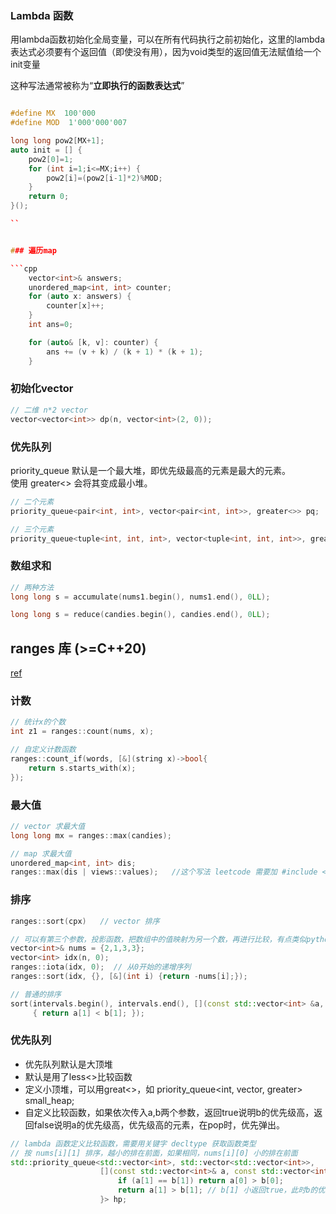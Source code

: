 

### Lambda 函数

用lambda函数初始化全局变量，可以在所有代码执行之前初始化，这里的lambda表达式必须要有个返回值（即使没有用），因为void类型的返回值无法赋值给一个init变量

这种写法通常被称为“**立即执行的函数表达式**”

```cpp

#define MX  100'000
#define MOD  1'000'000'007

long long pow2[MX+1];
auto init = [] {
    pow2[0]=1;
    for (int i=1;i<=MX;i++) {
        pow2[i]=(pow2[i-1]*2)%MOD;
    }
    return 0;
}();

``


### 遍历map

```cpp
    vector<int>& answers;
    unordered_map<int, int> counter;
    for (auto x: answers) {
        counter[x]++;
    }
    int ans=0;

    for (auto& [k, v]: counter) {
        ans += (v + k) / (k + 1) * (k + 1);
    }
```
### 初始化vector

```cpp
// 二维 n*2 vector
vector<vector<int>> dp(n, vector<int>(2, 0));
```

### 优先队列
priority_queue 默认是一个最大堆，即优先级最高的元素是最大的元素。<br>使用 greater<> 会将其变成最小堆。
```cpp
// 二个元素
priority_queue<pair<int, int>, vector<pair<int, int>>, greater<>> pq;

// 三个元素
priority_queue<tuple<int, int, int>, vector<tuple<int, int, int>>, greater<>> pq;

```

### 数组求和
```cpp
// 两种方法
long long s = accumulate(nums1.begin(), nums1.end(), 0LL);

long long s = reduce(candies.begin(), candies.end(), 0LL);
```

## ranges 库 (>=C++20)

[ref](https://cppreference.cn/w/cpp/algorithm)

### 计数
```cpp
// 统计x的个数
int z1 = ranges::count(nums, x);

// 自定义计数函数
ranges::count_if(words, [&](string x)->bool{
    return s.starts_with(x);
});
```

### 最大值
```cpp
// vector 求最大值
long long mx = ranges::max(candies);

// map 求最大值
unordered_map<int, int> dis;
ranges::max(dis | views::values);   //这个写法 leetcode 需要加 #include <ranges>

```

### 排序
```cpp
ranges::sort(cpx)   // vector 排序

// 可以有第三个参数，投影函数，把数组中的值映射为另一个数，再进行比较，有点类似python中sort的key参数
vector<int>& nums = {2,1,3,3};
vector<int> idx(n, 0);
ranges::iota(idx, 0);  // 从0开始的递增序列
ranges::sort(idx, {}, [&](int i) {return -nums[i];});

// 普通的排序
sort(intervals.begin(), intervals.end(), [](const std::vector<int> &a, const std::vector<int> &b)
     { return a[1] < b[1]; });
```

### 优先队列
- 优先队列默认是大顶堆
- 默认是用了less<>比较函数
- 定义小顶堆，可以用great<>，如 priority_queue<int, vector<int>, greater<int>> small_heap;
- 自定义比较函数，如果依次传入a,b两个参数，返回true说明b的优先级高，返回false说明a的优先级高，优先级高的元素，在pop时，优先弹出。

```cpp
// lambda 函数定义比较函数，需要用关键字 decltype 获取函数类型
// 按 nums[i][1] 排序，越小的排在前面，如果相同，nums[i][0] 小的排在前面
std::priority_queue<std::vector<int>, std::vector<std::vector<int>>, 
                    [](const std::vector<int>& a, const std::vector<int>& b) {
                        if (a[1] == b[1]) return a[0] > b[0];
                        return a[1] > b[1]; // b[1] 小返回true，此时b的优先级高
                    }> hp;
```
